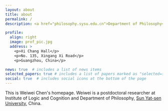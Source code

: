 ```yaml
---
layout: about
title: about
permalink: /
description: <a href="philosophy.sysu.edu.cn">Department of Philosophy</a>. 

profile:
  align: right
  image: prof_pic.jpg
  address: >
    <p>Xi Chang Hall</p>
    <p>No. 135, Xingang Xi Road</p>
    <p>Guangzhou, China</p>

news: true  # includes a list of news items
selected_papers: true # includes a list of papers marked as "selected={true}"
social: true  # includes social icons at the bottom of the page
---
```


This is Weiwei Chen's homepage. Weiwei is a postdoctoral researcher at Institute of Logic and Cognition and Department of Philosophy, [Sun Yat-sen University](http://www.sysu.edu.cn/2012/en/index.htm), China.
